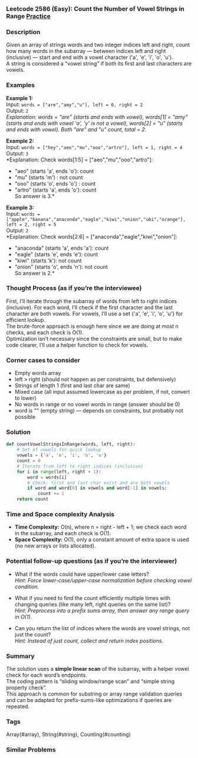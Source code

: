 ### Leetcode 2586 (Easy): Count the Number of Vowel Strings in Range [Practice](https://leetcode.com/problems/count-the-number-of-vowel-strings-in-range)

### Description  
Given an array of strings words and two integer indices left and right, count how many words in the subarray — between indices left and right (inclusive) — start and end with a vowel character ('a', 'e', 'i', 'o', 'u').  
A string is considered a "vowel string" if both its first and last characters are vowels.

### Examples  

**Example 1:**  
Input: `words = ["are","amy","u"], left = 0, right = 2`  
Output: `2`  
*Explanation: words = "are" (starts and ends with vowel), words[1] = "amy" (starts and ends with vowel 'a', 'y' is not a vowel), words[2] = "u" (starts and ends with vowel). Both "are" and "u" count, total = 2.*

**Example 2:**  
Input: `words = ["hey","aeo","mu","ooo","artro"], left = 1, right = 4`  
Output: `3`  
*Explanation: Check words[1:5] = ["aeo","mu","ooo","artro"]:  
- "aeo" (starts 'a', ends 'o'): count  
- "mu" (starts 'm') : not count  
- "ooo" (starts 'o', ends 'o') : count  
- "artro" (starts 'a', ends 'o'): count  
So answer is 3.*

**Example 3:**  
Input: `words = ["apple","banana","anaconda","eagle","kiwi","onion","ubi","orange"], left = 2, right = 5`  
Output: `2`  
*Explanation: Check words[2:6] = ["anaconda","eagle","kiwi","onion"]:  
- "anaconda" (starts 'a', ends 'a'): count  
- "eagle" (starts 'e', ends 'e'): count  
- "kiwi" (starts 'k'): not count  
- "onion" (starts 'o', ends 'n'): not count  
So answer is 2.*

### Thought Process (as if you’re the interviewee)  
First, I’ll iterate through the subarray of words from left to right indices (inclusive). For each word, I’ll check if the first character and the last character are both vowels. For vowels, I’ll use a set {'a', 'e', 'i', 'o', 'u'} for efficient lookup.  
The brute-force approach is enough here since we are doing at most n checks, and each check is O(1).  
Optimization isn’t necessary since the constraints are small, but to make code clearer, I’ll use a helper function to check for vowels.  

### Corner cases to consider  
- Empty words array  
- left > right (should not happen as per constraints, but defensively)  
- Strings of length 1 (first and last char are same)  
- Mixed case (all input assumed lowercase as per problem, if not, convert to lower)  
- No words in range or no vowel words in range (answer should be 0)  
- word is "" (empty string) — depends on constraints, but probably not possible

### Solution

```python
def countVowelStringsInRange(words, left, right):
    # Set of vowels for quick lookup
    vowels = {'a', 'e', 'i', 'o', 'u'}
    count = 0
    # Iterate from left to right indices (inclusive)
    for i in range(left, right + 1):
        word = words[i]
        # Check: first and last char exist and are both vowels
        if word and word[0] in vowels and word[-1] in vowels:
            count += 1
    return count
```

### Time and Space complexity Analysis  

- **Time Complexity:** O(n), where n = right - left + 1; we check each word in the subarray, and each check is O(1).
- **Space Complexity:** O(1), only a constant amount of extra space is used (no new arrays or lists allocated).

### Potential follow-up questions (as if you’re the interviewer)  

- What if the words could have upper/lower case letters?  
  *Hint: Force lower-case/upper-case normalization before checking vowel condition.*

- What if you need to find the count efficiently multiple times with changing queries (like many left, right queries on the same list)?  
  *Hint: Preprocess into a prefix sums array, then answer any range query in O(1).*

- Can you return the list of indices where the words are vowel strings, not just the count?  
  *Hint: Instead of just count, collect and return index positions.*

### Summary
The solution uses a **simple linear scan** of the subarray, with a helper vowel check for each word’s endpoints.  
The coding pattern is “sliding window/range scan” and “simple string property check”.  
This approach is common for substring or array range validation queries and can be adapted for prefix-sums-like optimizations if queries are repeated.

### Tags
Array(#array), String(#string), Counting(#counting)

### Similar Problems
